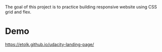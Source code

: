 The goal of this project is to practice building responsive website using CSS grid and flex.
# Demo
https://etolk.github.io/udacity-landing-page/
